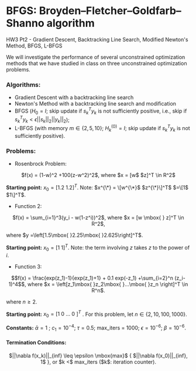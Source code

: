 # BFGS: Broyden–Fletcher–Goldfarb–Shanno algorithm
HW3 Pt2 - Gradient Descent, Backtracking Line Search, Modified Newton's Method, BFGS, L-BFGS

We will investigate the performance of several unconstrained optimization methods that we have studied in class on three unconstrained optimization problems.

### Algorithms:
* Gradient Descent with a backtracking line search
* Newton's Method with a backtracking line search and modification
* BFGS ($H_0 = I$; skip update if $s_k^Ty_k$ is not sufficiently positive, i.e., skip if $s_k^Ty_k < \epsilon ||s_k||_2||y_k||_2$);
* L-BFGS (with memory $m \in \{2, 5, 10\}$; $H_k^{(0)} = I$; skip update if $s_k^Ty_k$ is not sufficiently positive).

### Problems:
* Rosenbrock Problem:
<p align="center">
$f(x) = (1-w)^2 +100(z-w^2)^2$, where $x = [w$ $z]^T \in R^2$
</p>

**Starting point:**
$x_0 =\left[1.2\mbox{ }1.2\right]^T$. 
Note: $x^{\*} = \[w^{\*}$ $z^{\*}\]^T$ $=\[1$ $1\]^T$.

* Function 2:
<p align="center">
$f(x) = \sum_{i=1}^3(y_i - w(1-z^i))^2$, where $x = [w \mbox{ } z]^T \in R^2$,
<p>
where $y =\left[1.5\mbox{ }2.25\mbox{ }2.625\right]^T$. 

**Starting point:**
  $x_0 = \left[1 \mbox{ }1 \right]^T$. Note: the term involving $z$ takes $z$ to the power of $i$.

* Function 3:
<p align="center">
$$f(x) = \frac{exp(z_1)-1}{exp(z_1)+1} + 0.1 exp(-z_1) +\sum_{i=2}^n (z_i-1)^4$$, where $x = \left[z_1\mbox{ }z_2\mbox{ }...\mbox{ }z_n \right]^T \in R^n$.
</p>
 
where $n \geq 2$. 

**Starting point:**
$x_0 = \left[\mbox{1 0 ... 0 }\right]^T$ . For this problem, let $n \in \{2, 10, 100, 1000 \}$.


**Constants:**
$\bar{\alpha} =1$ ; $c_1 = 10^{-4}$; $\tau = 0.5$; max_iters = 1000; $\epsilon = 10^{-6}$; $\beta = 10^{-6}$.

#### Termination Conditions:
<p align="center">
$||\nabla f(x_k)||_{inf} \leq \epsilon \mbox{max}$ { $||\nabla f(x_0)||_{inf}, 1$ }, or $k <$ max_iters ($k$: iteration counter).
<p>
